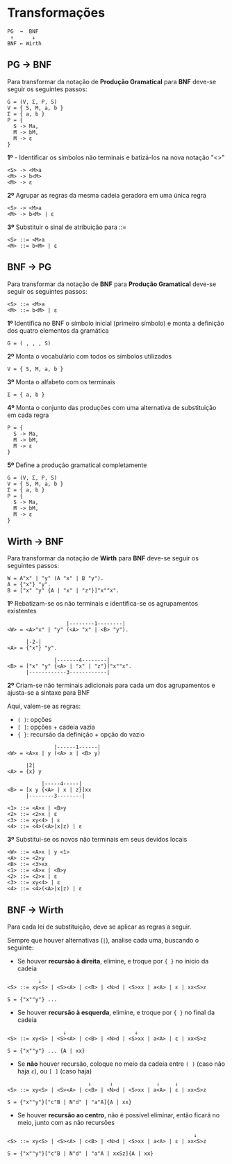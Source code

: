 # **Transformações**

```
PG  →  BNF
 ↑      ↓
BNF ← Wirth
```

## **PG -> BNF**

Para transformar da notação de **Produção Gramatical** para **BNF** deve-se seguir os seguintes passos:

```
G = (V, Σ, P, S)
V = { S, M, a, b }
Σ = { a, b }
P = {
  S -> Ma,
  M -> bM,
  M -> ε
}
```

**1º** - Identificar os símbolos não terminais e batizá-los na nova notação "<>"

```
<S> -> <M>a
<M> -> b<M>
<M> -> ε
```

**2º** Agrupar as regras da mesma cadeia geradora em uma única regra

```
<S> -> <M>a
<M> -> b<M> | ε
```

**3º** Substituir o sinal de atribuição para ::=

```
<S> ::= <M>a
<M> ::= b<M> | ε
```

## **BNF -> PG**

Para transformar da notação de **BNF** para **Produção Gramatical** deve-se seguir os seguintes passos:

```
<S> ::= <M>a
<M> ::= b<M> | ε
```

**1º** Identifica no BNF o símbolo inicial (primeiro símbolo) e monta a definição dos quatro elementos da gramática

```
G = ( , , , S)
``` 

**2º** Monta o vocabulário com todos os símbolos utilizados

```
V = { S, M, a, b }
```

**3º** Monta o alfabeto com os terminais

```
Σ = { a, b }
```

**4º** Monta o conjunto das produções com uma alternativa de substituição em cada regra

```
P = {
  S -> Ma,
  M -> bM,
  M -> ε
}
```

**5º** Define a produção gramatical completamente

```
G = (V, Σ, P, S)
V = { S, M, a, b }
Σ = { a, b }
P = {
  S -> Ma,
  M -> bM,
  M -> ε
}
```

## **Wirth -> BNF**

Para transformar da notação de **Wirth** para **BNF** deve-se seguir os seguintes passos:

```
W = A"x" | "y" (A "x" | B "y").
A = {"x"} "y".
B = ["x" "y" {A | "x" | "z"}]"x""x".
```

**1º** Rebatizam-se os não terminais e identifica-se os agrupamentos existentes

```
                   |--------1--------|
<W> = <A>"x" | "y" (<A> "x" | <B> "y").

      |-2-|
<A> = {"x"} "y".

               |-------4--------|
<B> = ["x" "y" {<A> | "x" | "z"}]"x""x".
      |------------3------------|
```

**2º** Criam-se não terminais adicionais para cada um dos agrupamentos e ajusta-se a sintaxe para BNF

Aqui, valem-se as regras:
- `( )`: opções
- `[ ]`: opções + cadeia vazia
- `{ }`: recursão da definição + opção do vazio

```
               |------1------|
<W> = <A>x | y (<A> x | <B> y)

      |2|
<A> = {x} y

           |-----4-----|
<B> = [x y {<A> | x | z}]xx
      |--------3--------|

<1> ::= <A>x | <B>y
<2> ::= <2>x | ε
<3> ::= xy<4> | ε
<4> ::= <4>(<A>|x|z) | ε
```

**3º** Substitui-se os novos não terminais em seus devidos locais

```
<W> ::= <A>x | y <1>
<A> ::= <2>y
<B> ::= <3>xx
<1> ::= <A>x | <B>y
<2> ::= <2>x | ε
<3> ::= xy<4> | ε
<4> ::= <4>(<A>|x|z) | ε
```

## **BNF -> Wirth**

Para cada lei de substituição, deve se aplicar as regras a seguir.

Sempre que houver alternativas (`|`), analise cada uma, buscando o seguinte:

- Se houver **recursão à direita**, elimine, e troque por `{ }` no ínicio da cadeia

```
          ↓
<S> ::= xy<S> | <S><A> | c<B> | <N>d | <S>xx | a<A> | ε | xx<S>z

S = {"x""y"} ...
```

- Se houver **recursão à esquerda**, elimine, e troque por `{ }` no final da cadeia

```
                  ↓                      ↓
<S> ::= xy<S> | <S><A> | c<B> | <N>d | <S>xx | a<A> | ε | xx<S>z

S = {"x""y"} ... {A | xx}
```

- Se **não** houver recursão, coloque no meio da cadeia entre `( )` (caso não haja `ε`), ou `[ ]` (caso haja)

```
                          ↓      ↓              ↓     ↓
<S> ::= xy<S> | <S><A> | c<B> | <N>d | <S>xx | a<A> | ε | xx<S>z

S = {"x""y"}["c"B | N"d" | "a"A]{A | xx}
```

- Se houver **recursão ao centro**, não é possível eliminar, então ficará no meio, junto com as não recursões

```
                                                            ↓
<S> ::= xy<S> | <S><A> | c<B> | <N>d | <S>xx | a<A> | ε | xx<S>z

S = {"x""y"}["c"B | N"d" | "a"A | xxSz]{A | xx}
```
